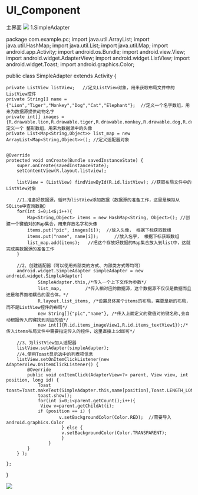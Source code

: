 # UI_Component
主界面
![](https://i.loli.net/2019/03/28/5c9cca0155916.png)
1.SimpleAdapter

package com.example.pc;
import java.util.ArrayList;
import java.util.HashMap;
import java.util.List;
import java.util.Map;
import android.app.Activity;
import android.os.Bundle;
import android.view.View;
import android.widget.AdapterView;
import android.widget.ListView;
import android.widget.Toast;
import android.graphics.Color;


public class SimpleAdapter extends Activity {

    private ListView listView;   //定义ListView对象，用来获取布局文件中的ListView控件
    private String[] name = {"Lion","Tiger","Monkey","Dog","Cat","Elephant"};  //定义一个名字数组，用来为数据源提供动物名字
    private int[] images = {R.drawable.lion,R.drawable.tiger,R.drawable.monkey,R.drawable.dog,R.drawable.cat,R.drawable.elephant};//定义一个 整形数组，用来为数据源中的头像
    private List<Map<String,Object>> list_map = new ArrayList<Map<String,Object>>(); //定义适配器对象


    @Override
    protected void onCreate(Bundle savedInstanceState) {
        super.onCreate(savedInstanceState);
        setContentView(R.layout.listview);

        listView = (ListView) findViewById(R.id.listView); //获取布局文件中的ListView对象

        //1.准备好数据源，循环为listView添加数据（数据源的准备工作，这里是模拟从SQLite中查询数据）
        for(int i=0;i<6;i++){
            Map<String,Object> items = new HashMap<String, Object>(); //创建一个键值对的Map集合，用来存放名字和头像
            items.put("pic", images[i]);  //放入头像， 根据下标获取数组
            items.put("name", name[i]);      //放入名字， 根据下标获取数组
            list_map.add(items);   //把这个存放好数据的Map集合放入到list中，这就完成类数据源的准备工作
        }

        //2、创建适配器（可以使用外部类的方式、内部类方式等均可）
        android.widget.SimpleAdapter simpleAdapter = new android.widget.SimpleAdapter(
                SimpleAdapter.this,/*传入一个上下文作为参数*/
                list_map,         /*传入相对应的数据源，这个数据源不仅仅是数据而且还是和界面相耦合的混合体。*/
                R.layout.list_items, /*设置具体某个items的布局，需要是新的布局，而不是ListView控件的布局*/
                new String[]{"pic","name"}, /*传入上面定义的键值对的键名称,会自动根据传入的键找到对应的值*/
                new int[]{R.id.items_imageView1,R.id.items_textView1});/*传入items布局文件中需要指定传入的控件，这里直接上id即可*/

        //3、为listView加入适配器
        listView.setAdapter(simpleAdapter);
        //4.使用Toast显示选中的列表项信息
        listView.setOnItemClickListener(new AdapterView.OnItemClickListener() {
            @Override
            public void onItemClick(AdapterView<?> parent, View view, int position, long id) {
                Toast toast=Toast.makeText(SimpleAdapter.this,name[position],Toast.LENGTH_LONG);
                toast.show();
                for(int i=0;i<parent.getCount();i++){
                 View v=parent.getChildAt(i);
                if (position == i) {
                        v.setBackgroundColor(Color.RED);  //需要导入android.graphics.Color
                         } else {
                         v.setBackgroundColor(Color.TRANSPARENT);
                         }
                    }
            }
        } );

    };
}

![](https://i.loli.net/2019/03/28/5c9cca72610a7.png)
